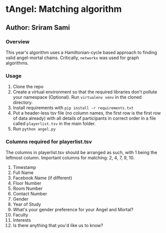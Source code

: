 # tAngel: Matching algorithm
## Author: Sriram Sami

### Overview
This year's algorithm uses a Hamiltonian-cycle based approach to finding valid angel-mortal chains. Critically, `networkx` was used for graph algorithms.

### Usage
1. Clone the repo
2. Create a virtual environment so that the required libraries don't pollute your namespace (Optional). Run `virtualenv venv` in the cloned directory.
3. Install requirements with `pip install -r requirements.txt`
4. Put a header-less tsv file (no column names, the first row is the first row of data already) with all details of participants in correct order in a file called `playerlist.tsv` in the main folder.
5. Run `python angel.py`


### Columns required for playerlist.tsv
The columns in playerlist.tsv should be arranged as such, with 1 being the leftmost column. Important columns for matching: 2, 4, 7, 9, 10.


1. Timestamp
2. Full Name
3. Facebook Name (if different)
4. Floor Number
5. Room Number
6. Contact Number
7. Gender
8. Year of Study
9. What's your gender preference for your Angel and Mortal?
10. Faculty 
11. Interests
12. Is there anything that you'd like us to know?                                                       

